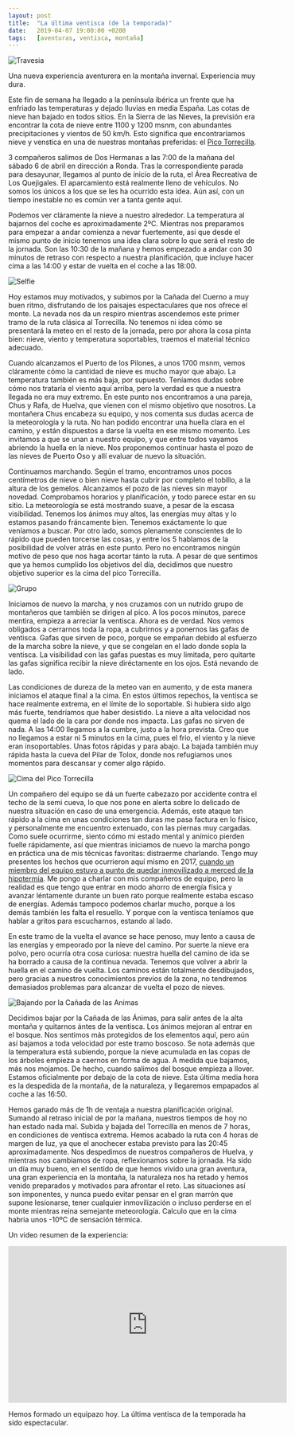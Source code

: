 ```yaml
---
layout: post
title:  "La última ventisca (de la temporada)"
date:   2019-04-07 19:00:00 +0200
tags:	[aventuras, ventisca, montaña]
---
```


![Travesia][travesia]

Una nueva experiencia aventurera en la montaña invernal. Experiencia muy dura.

Este fin de semana ha llegado a la península ibérica un frente que ha enfriado
las temperaturas y dejado lluvias en media España. Las cotas de nieve
han bajado en todos sitios. En la Sierra de las Nieves, la previsión era
encontrar la cota de nieve entre 1100 y 1200 msnm, con abundantes
precipitaciones y vientos de 50 km/h. Esto significa que encontraríamos nieve y
venstica en una de nuestras montañas preferidas: el
[Pico Torrecilla][wiki_torrecilla].

<!--more-->

3 compañeros salimos de Dos Hermanas a las 7:00 de la mañana del sábado 6 de
abril en dirección a Ronda. Tras la correspondiente parada para desayunar,
llegamos al punto de inicio de la ruta, el Área Recreativa de Los Quejigales.
El aparcamiento está realmente lleno de vehículos. No somos los únicos a los
que se les ha ocurrido esta idea. Aún así, con un tiempo inestable no es común
ver a tanta gente aquí.

Podemos ver cláramente la nieve a nuestro alrededor. La temperatura al bajarnos
del coche es aproximadamente 2ºC. Mientras nos preparamos para empezar a andar
comienza a nevar fuertemente, así que desde el mismo punto de inicio tenemos
una idea clara sobre lo que será el resto de la jornada. Son las 10:30 de la
mañana y hemos empezado a andar con 30 minutos de retraso con respecto a
nuestra planificación, que incluye hacer cima a las 14:00 y estar de vuelta
en el coche a las 18:00.

![Selfie][selfie]

Hoy estamos muy motivados, y subimos por la Cañada del Cuerno a muy buen ritmo,
disfrutando de los paisajes espectaculares que nos ofrece el monte. La nevada
nos da un respiro mientras ascendemos este primer tramo de la ruta clásica
al Torrecilla. No tenemos ni idea cómo se presentará la meteo en el resto de la
jornada, pero por ahora la cosa pinta bien: nieve, viento y temperatura
soportables, traemos el material técnico adecuado.

Cuando alcanzamos el Puerto de los Pilones, a unos 1700 msnm, vemos cláramente
cómo la cantidad de nieve es mucho mayor que abajo. La temperatura también es
más baja, por supuesto. Teníamos dudas sobre cómo nos trataría el viento aquí
arriba, pero la verdad es que a nuestra llegada no era muy extremo.
En este punto nos encontramos a una pareja, Chus y Rafa, de Huelva, que
vienen con el mismo objetivo que nosotros. La montañera Chus encabeza su
equipo, y nos comenta sus dudas acerca de la meteorología y la ruta. No han
podido encontrar una huella clara en el camino, y están dispuestos a darse la
vuelta en ese mismo momento. Les invitamos a que se unan a nuestro equipo, y
que entre todos vayamos abriendo la huella en la nieve. Nos proponemos
continuar hasta el pozo de las nieves de Puerto Oso y allí evaluar de nuevo
la situación.

Continuamos marchando. Según el tramo, encontramos unos pocos centímetros de
nieve o bien nieve hasta cubrir por completo el tobillo, a la altura de los
gemelos. Alcanzamos el pozo de las nieves sin mayor novedad. Comprobamos
horarios y planificación, y todo parece estar en su sitio. La meteorología
se está mostrando suave, a pesar de la escasa visibilidad. Tenemos los ánimos
muy altos, las energías muy altas y lo estamos pasando fráncamente bien.
Tenemos exáctamente lo que veníamos a buscar.
Por otro lado, somos plenamente conscientes de lo rápido que pueden torcerse
las cosas, y entre los 5 hablamos de la posibilidad de volver atrás en este
punto. Pero no encontramos ningún motivo de peso que nos haga acortar tánto
la ruta. A pesar de que sentimos que ya hemos cumplido los objetivos del día,
decidimos que nuestro objetivo superior es la cima del pico Torrecilla.

![Grupo][grupo]

Iniciamos de nuevo la marcha, y nos cruzamos con un nutrido grupo de montañeros
que también se dirigen al pico. A los pocos minutos, parece mentira, empieza
a arreciar la ventisca. Ahora es de verdad. Nos vemos obligados a cerrarnos
toda la ropa, a cubrirnos y a ponernos las gafas de ventisca. Gafas que sirven
de poco, porque se empañan debido al esfuerzo de la marcha sobre la nieve, y
que se congelan en el lado donde sopla la ventisca. La visibilidad con las
gafas puestas es muy limitada, pero quitarte las gafas significa recibir la
nieve diréctamente en los ojos. Está nevando de lado.

Las condiciones de dureza de la meteo van en aumento, y de esta manera
iniciamos el ataque final a la cima. En estos últimos repechos, la ventisca
se hace realmente extrema, en el límite de lo soportable. Si hubiera sido algo
más fuerte, tendríamos que haber desistido. La nieve a alta velocidad nos quema
el lado de la cara por donde nos impacta. Las gafas no sirven de nada.
A las 14:00 llegamos a la cumbre, justo a la hora prevista. Creo que no
llegamos a estar ni 5 minutos en la cima, pues el frio, el viento y la nieve
eran insoportables. Unas fotos rápidas y para abajo. La bajada también muy
rápida hasta la cueva del Pilar de Tolox, donde nos refugiamos unos momentos
para descansar y comer algo rápido.

![Cima del Pico Torrecilla][cima]

Un compañero del equipo se dá un fuerte cabezazo por accidente contra el techo
de la semi cueva, lo que nos pone en alerta sobre lo delicado de nuestra
situación en caso de una emergencia. Además, este ataque tan rápido a la cima en
unas condiciones tan duras me pasa factura en lo físico, y personalmente me
encuentro extenuado, con las piernas muy cargadas. Como suele ocurrirme, siento
cómo mi estado mental y anímico pierden fuelle rápidamente, así que mientras
iniciamos de nuevo la marcha pongo en práctica una de mis técnicas favoritas:
distraerme charlando. Tengo muy presentes los hechos que ocurrieron aquí mismo
en 2017, [cuando un miembro del equipo estuvo a punto de quedar inmovilizado a
merced de la hipotermia][2017]. Me pongo a charlar con mis compañeros de
equipo, pero la realidad es que tengo que entrar en modo ahorro de energía
física y avanzar léntamente durante un buen rato porque realmente estaba escaso
de energías. Además tampoco podemos charlar mucho, porque a los demás también
les falta el resuello. Y porque con la ventisca teníamos que hablar a gritos
para escucharnos, estando al lado.

En este tramo de la vuelta el avance se hace penoso, muy lento a causa de las
energías y empeorado por la nieve del camino.
Por suerte la nieve era polvo, pero ocurría otra cosa curiosa: nuestra huella
del camino de ida se ha borrado a causa de la continua nevada. Tenemos que
volver a abrir la huella en el camino de vuelta. Los caminos están totalmente
desdibujados, pero gracias a nuestros conocimientos previos de la zona, no
tendremos demasiados problemas para alcanzar de vuelta el pozo de nieves.

![Bajando por la Cañada de las Animas][bajando]

Decidimos bajar por la Cañada de las Ánimas, para salir antes de la alta
montaña y quitarnos ántes de la ventisca. Los ánimos mejoran al entrar en el
bosque. Nos sentimos más protegidos de los elementos aquí, pero aún así
bajamos a toda velocidad por este tramo boscoso. Se nota además que la
temperatura está subiendo, porque la nieve acumulada en las copas de los
árboles empieza a caernos en forma de agua. A medida que bajamos, más nos
mojamos. De hecho, cuando salimos del bosque empieza a llover. Estamos
oficialmente por debajo de la cota de nieve. Esta última media hora es la
despedida de la montaña, de la naturaleza, y llegaremos empapados al coche a
las 16:50.

Hemos ganado más de 1h de ventaja a nuestra planificación original. Sumando
al retraso inicial de por la mañana, nuestros tiempos de hoy no han estado
nada mal. Subida y bajada del Torrecilla en menos de 7 horas, en condiciones de
ventisca extrema. Hemos acabado la ruta con 4 horas de margen de luz, ya que el
anochecer estaba previsto para las 20:45 aproximadamente. Nos despedimos de
nuestros compañeros de Huelva, y mientras nos cambiamos de ropa, reflexionamos
sobre la jornada. Ha sido un día muy bueno, en el sentido de que hemos vivido
una gran aventura, una gran experiencia en la montaña, la naturaleza nos ha
retado y hemos venido preparados y motivados para afrontar el reto.
Las situaciones así son imponentes, y nunca puedo evitar pensar en el gran
marrón que supone lesionarse, tener cualquier inmovilización o incluso perderse
en el monte mientras reina semejante meteorología. Calculo que en la cima
habria unos -10ºC de sensación térmica.

Un video resumen de la experiencia:

<div class="iframeWrapper">
<iframe width="560" height="315"
	src="https://www.youtube-nocookie.com/embed/k117-T3q-y0"
	frameborder="0"
	allow="accelerometer; autoplay; encrypted-media; gyroscope; picture-in-picture"
	allowfullscreen>
</iframe>
</div>

Hemos formado un equipazo hoy. La última ventisca de la temporada ha sido
espectacular.

[wiki_torrecilla]:	https://es.wikipedia.org/wiki/Torrecilla_(Sierra_de_las_Nieves)
[2017]:			{{site.url}}/2017/02/12/aventura-limite-invernal.html
[cima]:			{{site.url}}/assets/20190407-cima-torrecilla-ventisca.png
[bajando]:		{{site.url}}/assets/20190407-bajando.png
[travesia]:		{{site.url}}/assets/20190407-travesia.png
[selfie]:		{{site.url}}/assets/20190407-selfie-ismael.png
[grupo]:		{{site.url}}/assets/20190407-grupo.png
